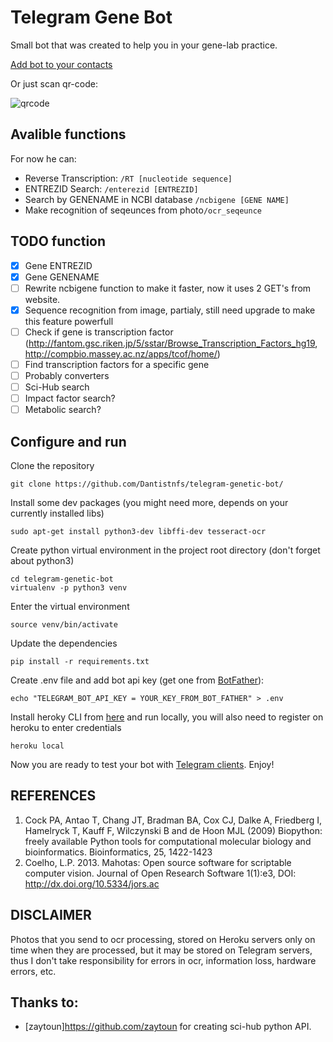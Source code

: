 # Telegram Gene Bot
Small bot that was created to help you in your gene-lab practice.

[Add bot to your contacts](http://telegram.me/genetics_bot)

Or just scan qr-code:

![qrcode](https://chart.googleapis.com/chart?cht=qr&chl=http%3A%2F%2Ftelegram.me%2Fgenetics_bot&chs=180x180&choe=UTF-8&chld=L|2)


## Avalible functions

For now he can:
- Reverse Transcription: ```/RT [nucleotide sequence]```
- ENTREZID Search: ```/enterezid [ENTREZID]```
- Search by GENENAME in NCBI database ```/ncbigene [GENE NAME]```
- Make recognition of seqeunces from photo```/ocr_seqeunce```

## TODO function
- [x] Gene ENTREZID
- [x] Gene GENENAME
- [ ] Rewrite ncbigene function to make it faster, now it uses 2 GET's from website.
- [x] Sequence recognition from image, partialy, still need upgrade to make this feature powerfull
- [ ] Check if gene is transcription factor (http://fantom.gsc.riken.jp/5/sstar/Browse_Transcription_Factors_hg19, http://compbio.massey.ac.nz/apps/tcof/home/)
- [ ] Find transcription factors for a specific gene
- [ ] Probably converters
- [ ] Sci-Hub search
- [ ] Impact factor search?
- [ ] Metabolic search?

## Configure and run

Clone the repository
```
git clone https://github.com/Dantistnfs/telegram-genetic-bot/
```
Install some dev packages (you might need more, depends on your currently installed libs)
```
sudo apt-get install python3-dev libffi-dev tesseract-ocr
```
Create python virtual environment in the project root directory (don't forget about python3)
```
cd telegram-genetic-bot
virtualenv -p python3 venv
```
Enter the virtual environment
```
source venv/bin/activate
```
Update the dependencies
```
pip install -r requirements.txt
```
Create .env file and add bot api key (get one from [BotFather](https://telegram.me/botfather)):
```
echo "TELEGRAM_BOT_API_KEY = YOUR_KEY_FROM_BOT_FATHER" > .env
```
Install heroky CLI from [here](https://devcenter.heroku.com/articles/heroku-cli#download-and-install) and run locally, you will also need to register on heroku to enter credentials
```
heroku local
```
Now you are ready to test your bot with [Telegram clients](https://telegram.org/apps). Enjoy!


## REFERENCES

1. Cock PA, Antao T, Chang JT, Bradman BA, Cox CJ, Dalke A, Friedberg I, Hamelryck T, Kauff F, Wilczynski B and de Hoon MJL (2009) Biopython: freely available Python tools for computational molecular biology and bioinformatics. Bioinformatics, 25, 1422-1423
2. Coelho, L.P. 2013. Mahotas: Open source software for scriptable computer vision. Journal of Open Research Software 1(1):e3, DOI: http://dx.doi.org/10.5334/jors.ac


## DISCLAIMER

Photos that you send to ocr processing, stored on Heroku servers only on time when they are processed, but it may be stored on Telegram servers, thus I don't take responsibility for errors in ocr, information loss, hardware errors, etc.


## Thanks to:

- [zaytoun]https://github.com/zaytoun for creating sci-hub python API.


